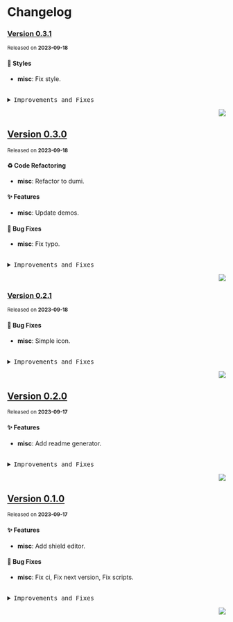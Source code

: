 <a name="readme-top"></a>

# Changelog

### [Version 0.3.1](https://github.com/lobehub/lobe-readme-wizard/compare/v0.3.0...v0.3.1)

<sup>Released on **2023-09-18**</sup>

#### 💄 Styles

- **misc**: Fix style.

<br/>

<details>
<summary><kbd>Improvements and Fixes</kbd></summary>

#### Styles

- **misc**: Fix style ([949c7f1](https://github.com/lobehub/lobe-readme-wizard/commit/949c7f1))

</details>

<div align="right">

[![](https://img.shields.io/badge/-BACK_TO_TOP-151515?style=flat-square)](#readme-top)

</div>

## [Version 0.3.0](https://github.com/lobehub/lobe-readme-wizard/compare/v0.2.1...v0.3.0)

<sup>Released on **2023-09-18**</sup>

#### ♻ Code Refactoring

- **misc**: Refactor to dumi.

#### ✨ Features

- **misc**: Update demos.

#### 🐛 Bug Fixes

- **misc**: Fix typo.

<br/>

<details>
<summary><kbd>Improvements and Fixes</kbd></summary>

#### Code refactoring

- **misc**: Refactor to dumi ([ee3cd5f](https://github.com/lobehub/lobe-readme-wizard/commit/ee3cd5f))

#### What's improved

- **misc**: Update demos ([1515782](https://github.com/lobehub/lobe-readme-wizard/commit/1515782))

#### What's fixed

- **misc**: Fix typo ([d0e4c08](https://github.com/lobehub/lobe-readme-wizard/commit/d0e4c08))

</details>

<div align="right">

[![](https://img.shields.io/badge/-BACK_TO_TOP-151515?style=flat-square)](#readme-top)

</div>

### [Version 0.2.1](https://github.com/lobehub/lobe-readme-generator/compare/v0.2.0...v0.2.1)

<sup>Released on **2023-09-18**</sup>

#### 🐛 Bug Fixes

- **misc**: Simple icon.

<br/>

<details>
<summary><kbd>Improvements and Fixes</kbd></summary>

#### What's fixed

- **misc**: Simple icon ([0bb612c](https://github.com/lobehub/lobe-readme-generator/commit/0bb612c))

</details>

<div align="right">

[![](https://img.shields.io/badge/-BACK_TO_TOP-151515?style=flat-square)](#readme-top)

</div>

## [Version 0.2.0](https://github.com/lobehub/lobe-readme-generator/compare/v0.1.0...v0.2.0)

<sup>Released on **2023-09-17**</sup>

#### ✨ Features

- **misc**: Add readme generator.

<br/>

<details>
<summary><kbd>Improvements and Fixes</kbd></summary>

#### What's improved

- **misc**: Add readme generator ([aad748d](https://github.com/lobehub/lobe-readme-generator/commit/aad748d))

</details>

<div align="right">

[![](https://img.shields.io/badge/-BACK_TO_TOP-151515?style=flat-square)](#readme-top)

</div>

## [Version 0.1.0](https://github.com/lobehub/lobe-readme-generator/compare/v0.0.1...v0.1.0)

<sup>Released on **2023-09-17**</sup>

#### ✨ Features

- **misc**: Add shield editor.

#### 🐛 Bug Fixes

- **misc**: Fix ci, Fix next version, Fix scripts.

<br/>

<details>
<summary><kbd>Improvements and Fixes</kbd></summary>

#### What's improved

- **misc**: Add shield editor ([0102c80](https://github.com/lobehub/lobe-readme-generator/commit/0102c80))

#### What's fixed

- **misc**: Fix ci ([1b3d3eb](https://github.com/lobehub/lobe-readme-generator/commit/1b3d3eb))
- **misc**: Fix next version ([b8e3e7f](https://github.com/lobehub/lobe-readme-generator/commit/b8e3e7f))
- **misc**: Fix scripts ([dea5c8c](https://github.com/lobehub/lobe-readme-generator/commit/dea5c8c))

</details>

<div align="right">

[![](https://img.shields.io/badge/-BACK_TO_TOP-151515?style=flat-square)](#readme-top)

</div>
